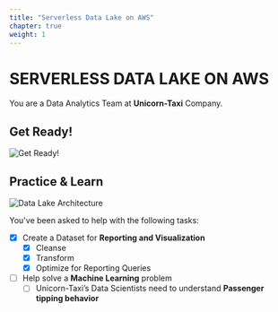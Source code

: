 ```yaml
---
title: "Serverless Data Lake on AWS"
chapter: true
weight: 1
---
```


# SERVERLESS DATA LAKE ON AWS

You are a Data Analytics Team at **Unicorn-Taxi** Company.

## Get Ready!

![Get Ready!](/images/introduction/get-ready.png)

## Practice & Learn

![Data Lake Architecture](/images/architecture/serverless-data-lake.png)

You've been asked to help with the following tasks:

* [x] Create a Dataset for **Reporting and Visualization**
  * [x] Cleanse
  * [x] Transform
  * [x] Optimize for Reporting Queries
* [ ] Help solve a **Machine Learning** problem
  * [ ] Unicorn-Taxi’s Data Scientists need to understand **Passenger tipping behavior**
